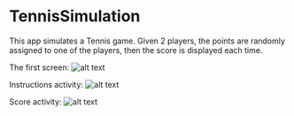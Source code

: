 # TennisSimulation

This app simulates a Tennis game. 
Given 2 players, the points are randomly assigned to one of the players, then the score is displayed each time.

The first screen:
![alt text](https://i.imgur.com/FaJeGfS.jpg)

Instructions activity:
![alt text](https://i.imgur.com/yZnubuh.jpg)

Score activity:
![alt text](https://i.imgur.com/79tB4NZ.jpg)
